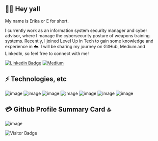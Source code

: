 ## 💅🏽 Hey yall 

My name is Erika or E for short. 

I currently work as an information system security manager and cyber advisor, where I manage the cybersecurity posture of weapons training systems.
Recently, I joined Level Up in Tech to gain some knowledge and experience in ☁️. I will be sharing my journey on GitHub, Medium and LinkedIn, so feel free to connect with me!

[![Linkedin Badge](https://img.shields.io/badge/-Erika-blue?style=flat-square&logo=Linkedin&logoColor=white&link=https://www.linkedin.com/in/erika-m-anderson-cism-cap)](https://www.linkedin.com/in/erika-m-anderson-cism-cap)
[![Medium](https://img.shields.io/badge/Medium-12100E?style=for-the-badge&logo=medium&logoColor=white&link=https://medium.com/@Tech_E)](https://medium.com/@Tech_E)

##
## ⚡ Technologies, etc
![image](https://img.shields.io/badge/Microsoft_SharePoint-0078D4?style=for-the-badge&logo=microsoft-sharepoint&logoColor=white)
![image](https://img.shields.io/badge/Miro-050038?style=for-the-badge&logo=Miro&logoColor=white)
![image](https://img.shields.io/badge/Notion-000000?style=for-the-badge&logo=notion&logoColor=white)
![image](https://img.shields.io/badge/Trello-0052CC?style=for-the-badge&logo=trello&logoColor=white)
![image](https://img.shields.io/badge/Linux-FCC624?style=for-the-badge&logo=linux&logoColor=black)
![image](https://img.shields.io/badge/Jira-0052CC?style=for-the-badge&logo=Jira&logoColor=white)
![image](https://img.shields.io/badge/Microsoft_Excel-217346?style=for-the-badge&logo=microsoft-excel&logoColor=white)

## 💳 Github Profile Summary Card 🔝

![image](https://github-profile-summary-cards.vercel.app/api/cards/profile-details?username=Tech-E22&theme=vue)

![Visitor Badge](https://visitor-badge.laobi.icu/badge?page_id=Tech-E22)

